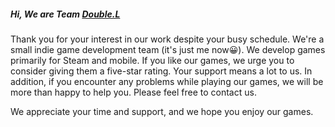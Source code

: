 ##### Hi, We are Team [Double.L](https://double-l-stu.github.io)        
Thank you for your interest in our work despite your busy schedule. We're a small indie game development team (it's just me now😀). We develop games primarily for Steam and mobile. If you like our games, we urge you to consider giving them a five-star rating. Your support means a lot to us. In addition, if you encounter any problems while playing our games, we will be more than happy to help you. Please feel free to contact us.     

We appreciate your time and support, and we hope you enjoy our games.      